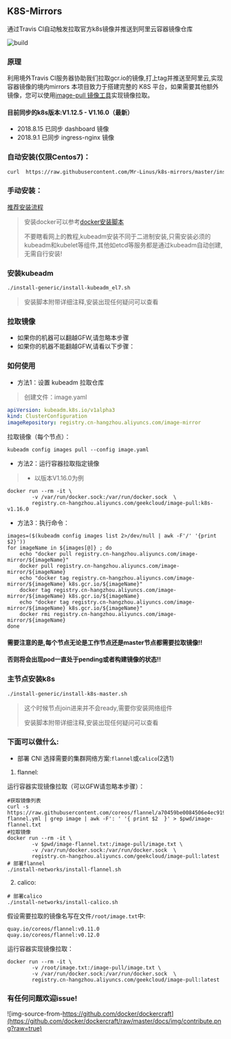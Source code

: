 ## K8S-Mirrors

通过Travis CI自动触发拉取官方k8s镜像并推送到阿里云容器镜像仓库

![build](https://travis-ci.org/Mr-Linus/k8s-mirrors.svg?branch=master)

### 原理

利用境外Travis CI服务器协助我们拉取gcr.io的镜像,打上tag并推送至阿里云,实现容器镜像的境内mirrors
本项目致力于搭建完整的 K8S 平台，如果需要其他额外镜像，您可以使用[image-pull 镜像工具](https://github.com/Mr-Linus/image-pull)实现镜像拉取。
#### 目前同步的k8s版本:V1.12.5 - V1.16.0（最新）
- 2018.8.15 已同步 dashboard 镜像
- 2018.9.1 已同步 ingress-nginx 镜像
### 自动安装(仅限Centos7)：
```bash
curl  https://raw.githubusercontent.com/Mr-Linus/k8s-mirrors/master/install-k8s-kubeadm.sh | bash -
```
### 手动安装：

[推荐安装流程](https://note.run-linux.com/2019/03/10/Install-K8S-with-kubeadm/)

> 安装docker可以参考[docker安装脚本](https://github.com/Mr-Linus/shell-repo/blob/master/docker/docker_common.sh)
>
> 不要瞎看网上的教程,kubeadm安装不同于二进制安装,只需安装必须的 kubeadm和kubelet等组件,其他如etcd等服务都是通过kubeadm自动创建,无需自行安装!

### 安装kubeadm

```bash
./install-generic/install-kubeadm_el7.sh
```
> 安装脚本附带详细注释,安装出现任何疑问可以查看

### 拉取镜像
- 如果你的机器可以翻越GFW,请忽略本步骤
- 如果你的机器不能翻越GFW,请看以下步骤：
### 如何使用 

- 方法1：设置 kubeadm 拉取仓库

> 创建文件：image.yaml

```yaml
apiVersion: kubeadm.k8s.io/v1alpha3
kind: ClusterConfiguration
imageRepository: registry.cn-hangzhou.aliyuncs.com/image-mirror
```

拉取镜像（每个节点）：

```shell
kubeadm config images pull --config image.yaml
```

- 方法2：运行容器拉取指定镜像
 

> - 以版本V1.16.0为例
```shell
docker run --rm -it \
        -v /var/run/docker.sock:/var/run/docker.sock  \
        registry.cn-hangzhou.aliyuncs.com/geekcloud/image-pull:k8s-v1.16.0
```

- 方法3：执行命令：
```shell
images=($(kubeadm config images list 2>/dev/null | awk -F'/' '{print $2}'))
for imageName in ${images[@]} ; do
    echo "docker pull registry.cn-hangzhou.aliyuncs.com/image-mirror/${imageName}"
    docker pull registry.cn-hangzhou.aliyuncs.com/image-mirror/${imageName}
    echo "docker tag registry.cn-hangzhou.aliyuncs.com/image-mirror/${imageName} k8s.gcr.io/${imageName}"
    docker tag registry.cn-hangzhou.aliyuncs.com/image-mirror/${imageName} k8s.gcr.io/${imageName}
    echo "docker tag registry.cn-hangzhou.aliyuncs.com/image-mirror/${imageName} k8s.gcr.io/${imageName}"
    docker rmi registry.cn-hangzhou.aliyuncs.com/image-mirror/${imageName}
done
```


#### 需要注意的是,每个节点无论是工作节点还是master节点都需要拉取镜像!! 
#### 否则将会出现pod一直处于pending或者构建镜像的状态!! 

### 主节点安装k8s
```bash
./install-generic/install-k8s-master.sh
```
> 这个时候节点join进来并不会ready,需要你安装网络组件
>
> 安装脚本附带详细注释,安装出现任何疑问可以查看
### 下面可以做什么:

- 部署 CNI
选择需要的集群网络方案:`flannel`或`calico`(2选1)
1. flannel:

运行容器实现镜像拉取（可以GFW请忽略本步骤）：
```shell
#获取镜像列表
curl -s  https://raw.githubusercontent.com/coreos/flannel/a70459be0084506e4ec919aa1c114638878db11b/Documentation/kube-flannel.yml | grep image | awk -F': ' '{ print $2  }' > $pwd/image-flannel.txt
#拉取镜像
docker run --rm -it \
        -v $pwd/image-flannel.txt:/image-pull/image.txt \
        -v /var/run/docker.sock:/var/run/docker.sock  \
        registry.cn-hangzhou.aliyuncs.com/geekcloud/image-pull:latest
# 部署flannel 
./install-networks/install-flannel.sh
```
2. calico:
```shell
# 部署calico
./install-networks/install-calico.sh
```

假设需要拉取的镜像名写在文件`/root/image.txt`中: 
```text
quay.io/coreos/flannel:v0.11.0
quay.io/coreos/flannel:v0.12.0
```
运行容器实现镜像拉取：
```
docker run --rm -it \
        -v /root/image.txt:/image-pull/image.txt \
        -v /var/run/docker.sock:/var/run/docker.sock  \
        registry.cn-hangzhou.aliyuncs.com/geekcloud/image-pull:latest
```

### 有任何问题欢迎issue!

![img-source-from-https://github.com/docker/dockercraft](https://github.com/docker/dockercraft/raw/master/docs/img/contribute.png?raw=true)